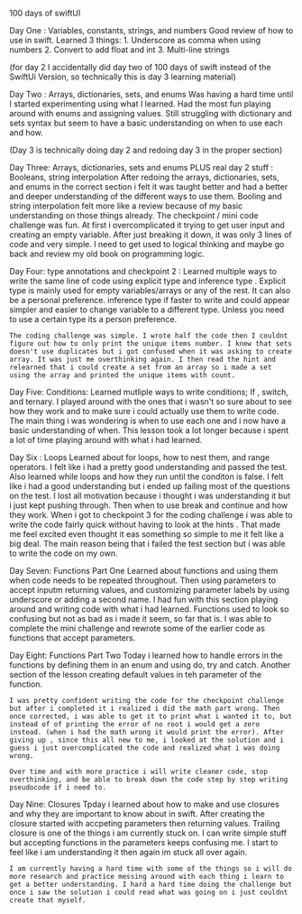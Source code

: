 100 days of swiftUI

Day One : Variables, constants, strings, and numbers
    Good review of how to use in swift. Learned 3 things:
        1. Underscore as comma when using numbers
        2. Convert to add float and int 
        3. Multi-line strings
       
(for day 2 I accidentally did day two of 100 days of swift instead of the SwiftUi Version, so technically this is day 3 learning material)

Day Two : Arrays, dictionaries, sets, and enums
    Was having a hard time until I started experimenting using what I learned.
    Had the most fun playing around with enums and assigning values.
    Still struggling with dictionary and sets syntax but seem to have a basic understanding on when to use each and how.
    
(Day 3 is technically doing day 2 and redoing day 3 in the proper section)

Day Three: Arrays, dictionaries, sets and enums PLUS real day 2 stuff : Booleans, string interpolation
    After redoing the arrays, dictionaries, sets, and enums in the correct section i felt it was taught better and had a better and deeper understanding of the different ways to use them.
    Booling and string interpolation felt more like a review because of my basic understanding on those things already. 
    The checkpoint / mini code challenge was fun. At first i overcomplicated it trying to get user input and creating an empty variable. After just breaking it down, it was only 3 lines of code and very simple. I need to get used to logical thinking and maybe go back and review my old book on programming logic.

Day Four: type annotations and checkpoint 2 :
    Learned multiple ways to write the same line of code using explicit type and inference type . Explicit type is mainly used for empty variables/arrays or any of the rest. It can also be a personal preference. inference type if faster to write and could appear simpler and easier to change variable to a different type. Unless you need to use a certain type its a person preference.

    The coding challenge was simple. I wrote half the code then I couldnt figure out how to only print the unique items number. I knew that sets doesn't use duplicates but i got confused when it was asking to create array. It was just me overthinking again. I then read the hint and relearned that i could create a set from an array so i made a set using the array and printed the unique items with count.

Day Five: Conditions:
    Learned mutliple ways to write conditions; If , switch, and ternary.
    I played around with the ones that i wasn't so sure about to see how they work and to make sure i could actually use them to write code. The main thing i was wondering is when to use each one and i now have a basic understanding of when. This lesson took a lot longer because i spent a lot of time playing around with what i had learned.

    
Day Six : Loops
    Learned about for loops, how to nest them, and range operators. I felt like i had a pretty good understanding and passed the test. Also learned while loops and how they run until the conditon is false. I felt like i had a good understanding but i ended up failing most of the questions on the test. I lost all motivation because i thought i was understanding it but i just kept pushing through. Then when to use break and continue and how they work. 
    When i got to checkpoint 3 for the coding challenge i was able to write the code fairly quick without having to look at the hints . That made me feel excited even thought it eas something so simple to me it felt like a big deal. The main reason being that i failed the test section but i was able to write the code on my own.

Day Seven: Functions Part One
    Learned about functions and using them when code needs to be repeated throughout. Then using parameters to accept inputm returning values, and customizing parameter labels by using underscore or adding a second name. I had fun with this section playing around and writing code with what i had learned. Functions used to look so confusing but not as bad as i made it seem, so far that is. I was able to complete the mini challenge and rewrote some of the earlier code as functions that accept parameters.

Day Eight: Functions Part Two
    Today i learned how to handle errors in the functions by defining them in an enum and using do, try and catch. Another section of the lesson creating default values in teh parameter of the function.

    I was pretty confident writing the code for the checkpoint challenge but after i completed it i realized i did the math part wrong. Then once corrected, i was able to get it to print what i wanted it to, but instead of of printing the error of no root i would get a zero instead. (when i had the math wrong it would print the error). After giving up , since this all new to me, i looked at the solution and i guess i just overcomplicated the code and realized what i was doing wrong.

    Over time and with more practice i will write cleaner code, stop overthinking, and be able to break down the code step by step writing pseudocode if i need to.

Day Nine: Closures
    Tpday i learned about how to make and use closures and why they are important to know about in swift. After creating the closure started with accpeting parameters then returning values. Trailing closure is one of the things i am currently stuck on. I can write simple stuff but accepting functions in the parameters keeps confusing me. I start to feel like i am understanding it then again im stuck all over again. 

    I am currently having a hard time with some of the things so i will do more research and practice messing around with each thing i learn to get a better understanding. I hard a hard time doing the challenge but once i saw the solution i could read what was going on i just couldnt create that myself. 